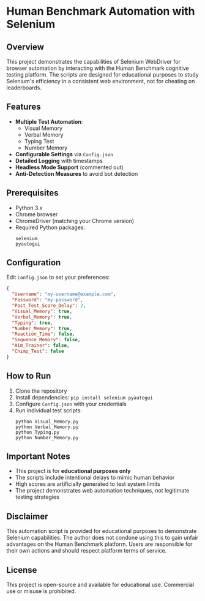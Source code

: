 # Human Benchmark Automation with Selenium

## Overview

This project demonstrates the capabilities of Selenium WebDriver for browser automation by interacting with the Human Benchmark cognitive testing platform. The scripts are designed for educational purposes to study Selenium's efficiency in a consistent web environment, not for cheating on leaderboards.

## Features

- **Multiple Test Automation**:
  - Visual Memory
  - Verbal Memory
  - Typing Test
  - Number Memory
- **Configurable Settings** via `Config.json`
- **Detailed Logging** with timestamps
- **Headless Mode Support** (commented out)
- **Anti-Detection Measures** to avoid bot detection

## Prerequisites

- Python 3.x
- Chrome browser
- ChromeDriver (matching your Chrome version)
- Required Python packages:
  ```
  selenium
  pyautogui
  ```

## Configuration

Edit `Config.json` to set your preferences:

```json
{
  "Username": "my-username@example.com",
  "Password": "my-password",
  "Post_Test_Score_Delay": 2,
  "Visual_Memory": true,
  "Verbal_Memory": true,
  "Typing": true,
  "Number_Memory": true,
  "Reaction_Time": false,
  "Sequence_Memory": false,
  "Aim_Trainer": false,
  "Chimp_Test": false
}
```

## How to Run

1. Clone the repository
2. Install dependencies: `pip install selenium pyautogui`
3. Configure `Config.json` with your credentials
4. Run individual test scripts:
   ```
   python Visual_Memory.py
   python Verbal_Memory.py
   python Typing.py
   python Number_Memory.py
   ```

## Important Notes

- This project is for **educational purposes only**
- The scripts include intentional delays to mimic human behavior
- High scores are artificially generated to test system limits
- The project demonstrates web automation techniques, not legitimate testing strategies

## Disclaimer

This automation script is provided for educational purposes to demonstrate Selenium capabilities. The author does not condone using this to gain unfair advantages on the Human Benchmark platform. Users are responsible for their own actions and should respect platform terms of service.

## License

This project is open-source and available for educational use. Commercial use or misuse is prohibited.
